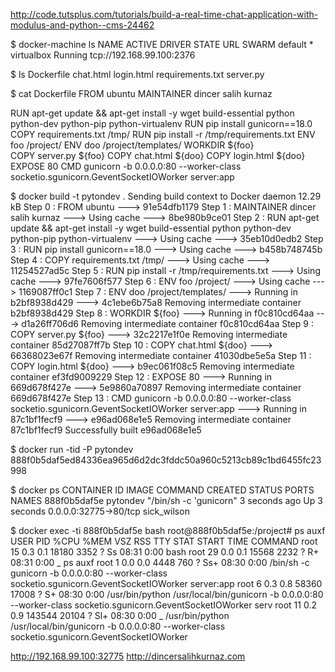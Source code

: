 http://code.tutsplus.com/tutorials/build-a-real-time-chat-application-with-modulus-and-python--cms-24462

$ docker-machine ls
NAME            ACTIVE   DRIVER       STATE     URL                         SWARM
default         *        virtualbox   Running   tcp://192.168.99.100:2376   

$ ls
Dockerfile		chat.html		login.html		requirements.txt	server.py

$ cat Dockerfile 
FROM ubuntu
MAINTAINER dincer salih kurnaz 
 
RUN apt-get update && apt-get install -y wget build-essential python python-dev python-pip python-virtualenv
RUN pip install gunicorn==18.0
COPY requirements.txt /tmp/ 
RUN pip install -r /tmp/requirements.txt
ENV foo /project/
ENV doo /project/templates/
WORKDIR ${foo}  
COPY server.py  ${foo} 
COPY chat.html ${doo}
COPY login.html ${doo}
EXPOSE 80
CMD gunicorn -b 0.0.0.0:80 --worker-class socketio.sgunicorn.GeventSocketIOWorker server:app

$ docker build -t pytondev .
Sending build context to Docker daemon 12.29 kB
Step 0 : FROM ubuntu
 ---> 91e54dfb1179
Step 1 : MAINTAINER dincer salih kurnaz
 ---> Using cache
 ---> 8be980b9ce01
Step 2 : RUN apt-get update && apt-get install -y wget build-essential python python-dev python-pip python-virtualenv
 ---> Using cache
 ---> 35eb10d0edb2
Step 3 : RUN pip install gunicorn==18.0
 ---> Using cache
 ---> b458b748745b
Step 4 : COPY requirements.txt /tmp/
 ---> Using cache
 ---> 11254527ad5c
Step 5 : RUN pip install -r /tmp/requirements.txt
 ---> Using cache
 ---> 97fe7606f577
Step 6 : ENV foo /project/
 ---> Using cache
 ---> 1169087ff0c1
Step 7 : ENV doo /project/templates/
 ---> Running in b2bf8938d429
 ---> 4c1ebe6b75a8
Removing intermediate container b2bf8938d429
Step 8 : WORKDIR ${foo}
 ---> Running in f0c810cd64aa
 ---> d1a26ff706d6
Removing intermediate container f0c810cd64aa
Step 9 : COPY server.py ${foo}
 ---> 32c2217e1f0e
Removing intermediate container 85d27087ff7b
Step 10 : COPY chat.html ${doo}
 ---> 66368023e67f
Removing intermediate container 41030dbe5e5a
Step 11 : COPY login.html ${doo}
 ---> b9ec061f08c5
Removing intermediate container ef3fd9009229
Step 12 : EXPOSE 80
 ---> Running in 669d678f427e
 ---> 5e9860a70897
Removing intermediate container 669d678f427e
Step 13 : CMD gunicorn -b 0.0.0.0:80 --worker-class socketio.sgunicorn.GeventSocketIOWorker server:app
 ---> Running in 87c1bf1fecf9
 ---> e96ad068e1e5
Removing intermediate container 87c1bf1fecf9
Successfully built e96ad068e1e5

$ docker run -tid -P pytondev
888f0b5daf5ed84336ea965d6d2dc3fddc50a960c5213cb89c1bd6455fc23998

$ docker ps
CONTAINER ID        IMAGE               COMMAND                  CREATED             STATUS              PORTS                   NAMES
888f0b5daf5e        pytondev            "/bin/sh -c 'gunicorn"   3 seconds ago       Up 3 seconds        0.0.0.0:32775->80/tcp   sick_wilson

$ docker exec -ti 888f0b5daf5e bash
root@888f0b5daf5e:/project# ps auxf
USER       PID %CPU %MEM    VSZ   RSS TTY      STAT START   TIME COMMAND
root        15  0.3  0.1  18180  3352 ?        Ss   08:31   0:00 bash
root        29  0.0  0.1  15568  2232 ?        R+   08:31   0:00  \_ ps auxf
root         1  0.0  0.0   4448   760 ?        Ss+  08:30   0:00 /bin/sh -c gunicorn -b 0.0.0.0:80 --worker-class socketio.sgunicorn.GeventSocketIOWorker server:app
root         6  0.3  0.8  58360 17008 ?        S+   08:30   0:00 /usr/bin/python /usr/local/bin/gunicorn -b 0.0.0.0:80 --worker-class socketio.sgunicorn.GeventSocketIOWorker serv
root        11  0.2  0.9 143544 20104 ?        Sl+  08:30   0:00  \_ /usr/bin/python /usr/local/bin/gunicorn -b 0.0.0.0:80 --worker-class socketio.sgunicorn.GeventSocketIOWorker

http://192.168.99.100:32775
http://dincersalihkurnaz.com 
